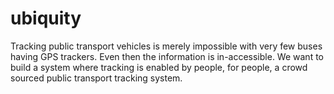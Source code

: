 ubiquity
========

Tracking public transport vehicles is merely impossible with very few buses having GPS trackers. Even then the information is in-accessible. We want to build a system where tracking is enabled by people, for people, a crowd sourced public transport tracking system.
